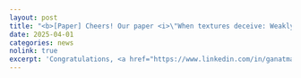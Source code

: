 ```yaml
---
layout: post
title: "<b>[Paper] Cheers! Our paper <i>\"When textures deceive: Weakly supervised industrial anomaly detection with adapted-loss CycleGAN\"</i> has been accepted at the 2025 IEEE/CVF CVPR Workshop on Visual Anomaly and Novelty Detection (VAND 3.0).</b>"
date: 2025-04-01
categories: news
nolink: true
excerpt: 'Congratulations, <a href="https://www.linkedin.com/in/ganatma/" rel="noopener noreferrer"> Tapan Ganatma Nakkina</a>!'
---
```


